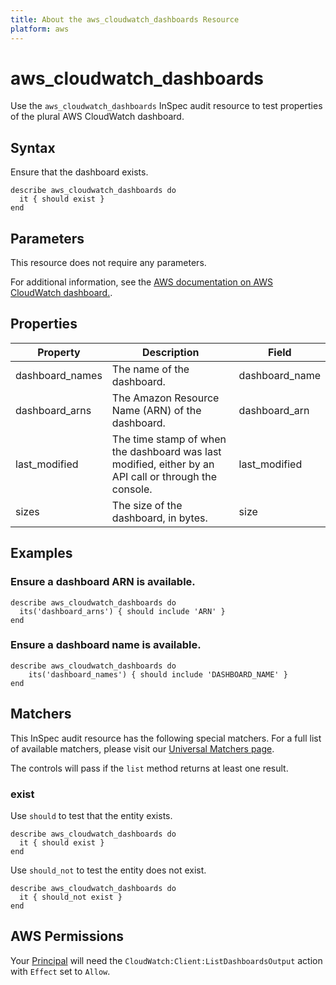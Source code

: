 ```yaml
---
title: About the aws_cloudwatch_dashboards Resource
platform: aws
---
```


# aws_cloudwatch_dashboards

Use the `aws_cloudwatch_dashboards` InSpec audit resource to test properties of the plural AWS CloudWatch dashboard.

## Syntax

Ensure that the dashboard exists.

    describe aws_cloudwatch_dashboards do
      it { should exist }
    end

## Parameters

This resource does not require any parameters.

For additional information, see the [AWS documentation on AWS CloudWatch dashboard.](https://docs.aws.amazon.com/AWSCloudFormation/latest/UserGuide/aws-resource-cloudwatch-dashboard.html).

## Properties

| Property | Description | Field |
| --- | --- | --- |
| dashboard_names | The name of the dashboard. | dashboard_name |
| dashboard_arns | The Amazon Resource Name (ARN) of the dashboard. | dashboard_arn |
| last_modified | The time stamp of when the dashboard was last modified, either by an API call or through the console. | last_modified |
| sizes | The size of the dashboard, in bytes. | size |

## Examples

### Ensure a dashboard ARN is available.

    describe aws_cloudwatch_dashboards do
      its('dashboard_arns') { should include 'ARN' }
    end

### Ensure a dashboard name is available.

    describe aws_cloudwatch_dashboards do
        its('dashboard_names') { should include 'DASHBOARD_NAME' }
    end

## Matchers

This InSpec audit resource has the following special matchers. For a full list of available matchers, please visit our [Universal Matchers page](https://www.inspec.io/docs/reference/matchers/).

The controls will pass if the `list` method returns at least one result.

### exist

Use `should` to test that the entity exists.

    describe aws_cloudwatch_dashboards do
      it { should exist }
    end

Use `should_not` to test the entity does not exist.

    describe aws_cloudwatch_dashboards do
      it { should_not exist }
    end

## AWS Permissions

Your [Principal](https://docs.aws.amazon.com/IAM/latest/UserGuide/intro-structure.html#intro-structure-principal) will need the `CloudWatch:Client:ListDashboardsOutput` action with `Effect` set to `Allow`.